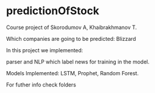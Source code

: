 # predictionOfStock
Course project of Skorodumov A, Khaibrakhmanov T.

Which companies are going to be predicted:
Blizzard

In this project we implemented:

parser and NLP which label news for training in the model.

Models Implemented: LSTM, Prophet, Random Forest.

For futher info check folders
